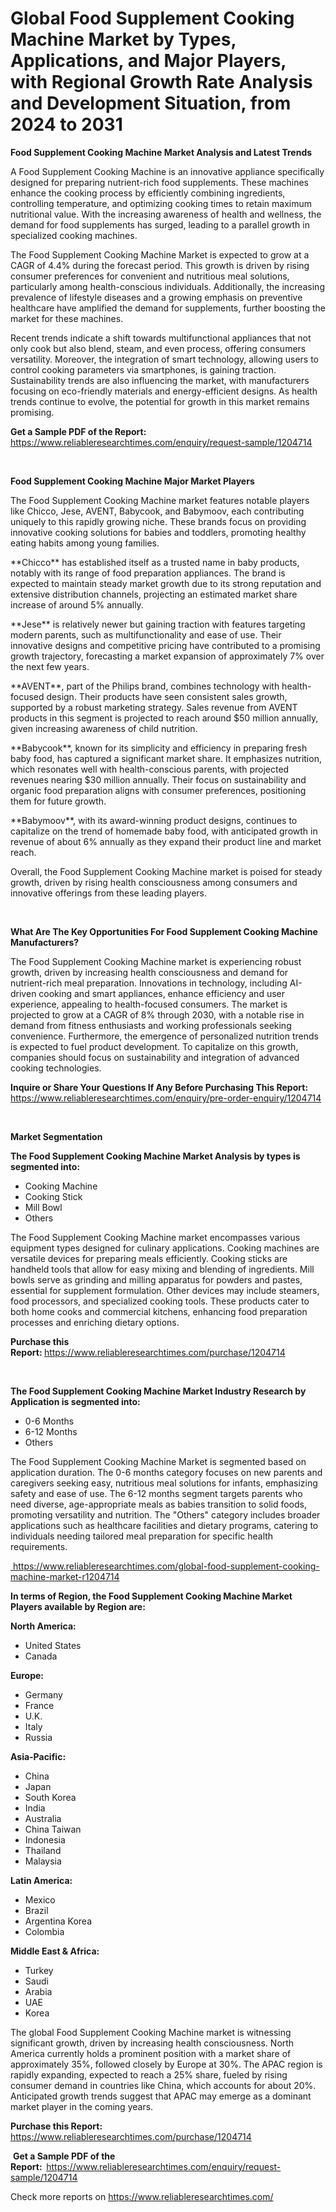 <p><h1>Global Food Supplement Cooking Machine Market by Types, Applications, and Major Players, with Regional Growth Rate Analysis and Development Situation, from 2024 to 2031</h1></p><p><strong>Food Supplement Cooking Machine Market Analysis and Latest Trends</strong></p>
<p><p>A Food Supplement Cooking Machine is an innovative appliance specifically designed for preparing nutrient-rich food supplements. These machines enhance the cooking process by efficiently combining ingredients, controlling temperature, and optimizing cooking times to retain maximum nutritional value. With the increasing awareness of health and wellness, the demand for food supplements has surged, leading to a parallel growth in specialized cooking machines.</p><p>The Food Supplement Cooking Machine Market is expected to grow at a CAGR of 4.4% during the forecast period. This growth is driven by rising consumer preferences for convenient and nutritious meal solutions, particularly among health-conscious individuals. Additionally, the increasing prevalence of lifestyle diseases and a growing emphasis on preventive healthcare have amplified the demand for supplements, further boosting the market for these machines.</p><p>Recent trends indicate a shift towards multifunctional appliances that not only cook but also blend, steam, and even process, offering consumers versatility. Moreover, the integration of smart technology, allowing users to control cooking parameters via smartphones, is gaining traction. Sustainability trends are also influencing the market, with manufacturers focusing on eco-friendly materials and energy-efficient designs. As health trends continue to evolve, the potential for growth in this market remains promising.</p></p>
<p><strong>Get a Sample PDF of the Report:&nbsp;</strong> <a href="https://www.reliableresearchtimes.com/enquiry/request-sample/1204714?utm_campaign=2006&utm_medium=2&utm_source=Github&utm_content=ia&utm_term=31122024&utm_id=food-supplement-cooking-machine">https://www.reliableresearchtimes.com/enquiry/request-sample/1204714</a></p>
<p>&nbsp;</p>
<p><strong>Food Supplement Cooking Machine Major Market Players</strong></p>
<p><p>The Food Supplement Cooking Machine market features notable players like Chicco, Jese, AVENT, Babycook, and Babymoov, each contributing uniquely to this rapidly growing niche. These brands focus on providing innovative cooking solutions for babies and toddlers, promoting healthy eating habits among young families.</p><p>**Chicco** has established itself as a trusted name in baby products, notably with its range of food preparation appliances. The brand is expected to maintain steady market growth due to its strong reputation and extensive distribution channels, projecting an estimated market share increase of around 5% annually.</p><p>**Jese** is relatively newer but gaining traction with features targeting modern parents, such as multifunctionality and ease of use. Their innovative designs and competitive pricing have contributed to a promising growth trajectory, forecasting a market expansion of approximately 7% over the next few years.</p><p>**AVENT**, part of the Philips brand, combines technology with health-focused design. Their products have seen consistent sales growth, supported by a robust marketing strategy. Sales revenue from AVENT products in this segment is projected to reach around $50 million annually, given increasing awareness of child nutrition.</p><p>**Babycook**, known for its simplicity and efficiency in preparing fresh baby food, has captured a significant market share. It emphasizes nutrition, which resonates well with health-conscious parents, with projected revenues nearing $30 million annually. Their focus on sustainability and organic food preparation aligns with consumer preferences, positioning them for future growth.</p><p>**Babymoov**, with its award-winning product designs, continues to capitalize on the trend of homemade baby food, with anticipated growth in revenue of about 6% annually as they expand their product line and market reach.</p><p>Overall, the Food Supplement Cooking Machine market is poised for steady growth, driven by rising health consciousness among consumers and innovative offerings from these leading players.</p></p>
<p>&nbsp;</p>
<p><strong>What Are The Key Opportunities For Food Supplement Cooking Machine Manufacturers?</strong></p>
<p><p>The Food Supplement Cooking Machine market is experiencing robust growth, driven by increasing health consciousness and demand for nutrient-rich meal preparation. Innovations in technology, including AI-driven cooking and smart appliances, enhance efficiency and user experience, appealing to health-focused consumers. The market is projected to grow at a CAGR of 8% through 2030, with a notable rise in demand from fitness enthusiasts and working professionals seeking convenience. Furthermore, the emergence of personalized nutrition trends is expected to fuel product development. To capitalize on this growth, companies should focus on sustainability and integration of advanced cooking technologies.</p></p>
<p><strong>Inquire or Share Your Questions If Any Before Purchasing This Report:</strong> <a href="https://www.reliableresearchtimes.com/enquiry/pre-order-enquiry/1204714?utm_campaign=2006&utm_medium=2&utm_source=Github&utm_content=ia&utm_term=31122024&utm_id=food-supplement-cooking-machine">https://www.reliableresearchtimes.com/enquiry/pre-order-enquiry/1204714</a></p>
<p>&nbsp;</p>
<p><strong>Market Segmentation</strong></p>
<p><strong>The Food Supplement Cooking Machine Market Analysis by types is segmented into:</strong></p>
<p><ul><li>Cooking Machine</li><li>Cooking Stick</li><li>Mill Bowl</li><li>Others</li></ul></p>
<p><p>The Food Supplement Cooking Machine market encompasses various equipment types designed for culinary applications. Cooking machines are versatile devices for preparing meals efficiently. Cooking sticks are handheld tools that allow for easy mixing and blending of ingredients. Mill bowls serve as grinding and milling apparatus for powders and pastes, essential for supplement formulation. Other devices may include steamers, food processors, and specialized cooking tools. These products cater to both home cooks and commercial kitchens, enhancing food preparation processes and enriching dietary options.</p></p>
<p><strong>Purchase this Report:&nbsp;</strong><a href="https://www.reliableresearchtimes.com/purchase/1204714?utm_campaign=2006&utm_medium=2&utm_source=Github&utm_content=ia&utm_term=31122024&utm_id=food-supplement-cooking-machine">https://www.reliableresearchtimes.com/purchase/1204714</a></p>
<p>&nbsp;</p>
<p><strong>The Food Supplement Cooking Machine Market Industry Research by Application is segmented into:</strong></p>
<p><ul><li>0-6 Months</li><li>6-12 Months</li><li>Others</li></ul></p>
<p><p>The Food Supplement Cooking Machine Market is segmented based on application duration. The 0-6 months category focuses on new parents and caregivers seeking easy, nutritious meal solutions for infants, emphasizing safety and ease of use. The 6-12 months segment targets parents who need diverse, age-appropriate meals as babies transition to solid foods, promoting versatility and nutrition. The "Others" category includes broader applications such as healthcare facilities and dietary programs, catering to individuals needing tailored meal preparation for specific health requirements.</p></p>
<p><a href="https://www.reliableresearchtimes.com/global-food-supplement-cooking-machine-market-r1204714?utm_campaign=2006&utm_medium=2&utm_source=Github&utm_content=ia&utm_term=31122024&utm_id=food-supplement-cooking-machine">&nbsp;https://www.reliableresearchtimes.com/global-food-supplement-cooking-machine-market-r1204714</a></p>
<p><strong>In terms of Region, the Food Supplement Cooking Machine Market Players available by Region are:</strong></p>
<p>
    <p> <strong> North America: </strong>
        <ul>
            <li>United States</li>
            <li>Canada</li>
        </ul>
        </p> 
    <p> <strong> Europe: </strong>
        <ul>
            <li>Germany</li>
            <li>France</li>
            <li>U.K.</li>
            <li>Italy</li>
            <li>Russia</li>
        </ul>
        </p> 
    <p> <strong> Asia-Pacific: </strong>
        <ul>
            <li>China</li>
            <li>Japan</li>
            <li>South Korea</li>
            <li>India</li>
            <li>Australia</li>
            <li>China Taiwan</li>
            <li>Indonesia</li>
            <li>Thailand</li>
            <li>Malaysia</li>
        </ul>
        </p> 
    <p> <strong> Latin America: </strong>
        <ul>
            <li>Mexico</li>
            <li>Brazil</li>
            <li>Argentina Korea</li>
            <li>Colombia</li>
        </ul>
        </p> 
    <p> <strong> Middle East & Africa: </strong>
        <ul>
            <li>Turkey</li>
            <li>Saudi</li>
            <li>Arabia</li>
            <li>UAE</li>
            <li>Korea</li>
        </ul>
    </p>
    </p>
<p><p>The global Food Supplement Cooking Machine market is witnessing significant growth, driven by increasing health consciousness. North America currently holds a prominent position with a market share of approximately 35%, followed closely by Europe at 30%. The APAC region is rapidly expanding, expected to reach a 25% share, fueled by rising consumer demand in countries like China, which accounts for about 20%. Anticipated growth trends suggest that APAC may emerge as a dominant market player in the coming years.</p></p>
<p><strong>Purchase this Report: </strong><a href="https://www.reliableresearchtimes.com/purchase/1204714?utm_campaign=2006&utm_medium=2&utm_source=Github&utm_content=ia&utm_term=31122024&utm_id=food-supplement-cooking-machine">https://www.reliableresearchtimes.com/purchase/1204714</a></p>
<p>&nbsp;<strong>Get a Sample PDF of the Report:&nbsp;&nbsp;</strong><a href="https://www.reliableresearchtimes.com/enquiry/request-sample/1204714?utm_campaign=2006&utm_medium=2&utm_source=Github&utm_content=ia&utm_term=31122024&utm_id=food-supplement-cooking-machine">https://www.reliableresearchtimes.com/enquiry/request-sample/1204714</a></p>
<p><strong></strong></p>
<p>Check more reports on <a href="https://www.reliableresearchtimes.com/?utm_campaign=2006&utm_medium=2&utm_source=Github&utm_content=ia&utm_term=31122024&utm_id=food-supplement-cooking-machine">https://www.reliableresearchtimes.com/</a></p>